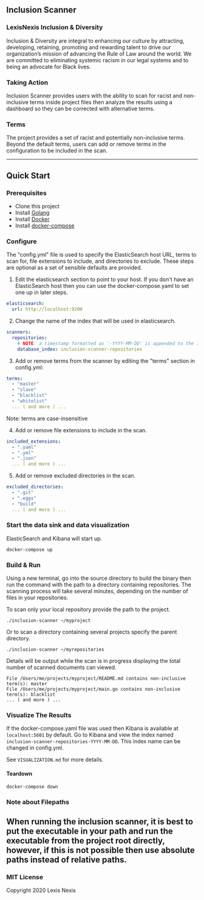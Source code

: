 Inclusion Scanner
---

### LexisNexis Inclusion & Diversity
Inclusion & Diversity are integral to enhancing our culture by attracting, developing, retaining, promoting and rewarding talent to drive our organization’s mission of advancing the Rule of Law around the world.  We are committed to eliminating systemic racism in our legal systems and to being an advocate for Black lives.

### Taking Action
Inclusion Scanner provides users with the ability to scan for racist and non-inclusive terms inside project files then analyze the results using a dashboard so they can be corrected with alternative terms.

### Terms
The project provides a set of racist and potentially non-inclusive terms. Beyond the default terms, users can add or remove terms in the configuration to be included in the scan.

---

## Quick Start

### Prerequisites
- Clone this project
- Install [Golang](https://golang.org/doc/install)
- Install [Docker](https://docs.docker.com/get-docker/)
- Install [docker-compose](https://docs.docker.com/compose/install/)

### Configure
The "config.yml" file is used to specify the ElasticSearch host URL, terms to scan for, file extensions to include, and directories to exclude.
These steps are optional as a set of sensible defaults are provided. 

1. Edit the elasticsearch section to point to your host. If you don't have an ElasticSearch host then you can use the docker-compose.yaml to set one up in later steps.
```yaml
elasticsearch:
  url: http://localhost:9200
```

2. Change the name of the index that will be used in elasticsearch.
```yaml
scanners:
  repositories:
    # NOTE: a timestamp formatted as '-YYYY-MM-DD' is appended to the index
    database_index: inclusion-scanner-repositories
```

3. Add or remove terms from the scanner by editing the "terms" section in config.yml:
```yaml
terms:
  - "master"
  - "slave"
  - "blacklist"
  - "whitelist"
  ... ( and more ) ...
```
Note: terms are case-insensitive

4. Add or remove file extensions to include in the scan.
```yaml
included_extensions:
  - ".yaml"
  - ".yml"
  - ".json"
  ... ( and more ) ...
```

5. Add or remove excluded directories in the scan.
```yaml
excluded_directories:
  - ".git"
  - ".eggs"
  - "build"
  ... ( and more ) ...
```

### Start the data sink and data visualization
ElasticSearch and Kibana will start up.
```shell
docker-compose up
```

### Build & Run
Using a new terminal, go into the source directory to build the binary then run the command with the path to a directory containing repositories.
The scanning process will take several minutes, depending on the number of files in your repositories.

To scan only your local repository provide the path to the project.
```shell
./inclusion-scanner ~/myproject
```

Or to scan a directory containing several projects specify the parent directory.
```shell
./inclusion-scanner ~/myrepositories
```

Details will be output while the scan is in progress displaying the total number of scanned documents can viewed.
```text
File /Users/me/projects/myproject/README.md contains non-inclusive term(s): master
File /Users/me/projects/myproject/main.go contains non-inclusive term(s): blacklist
... ( and more ) ...
```

### Visualize The Results
If the docker-compose.yaml file was used then Kibana is available at `localhost:5601` by default.
Go to Kibana and view the index named `inclusion-scanner-repositories-YYYY-MM-DD`. This index name can be changed in config.yml.

See `VISUALIZATION.md` for more details.

#### Teardown
```shell
docker-compose down
```

### Note about Filepaths

When running the inclusion scanner, it is best to put the executable in your path and run the executable from the project root directly, however, if this is not possible then use absolute paths instead of relative paths.
---

### MIT License
Copyright 2020 Lexis Nexis
